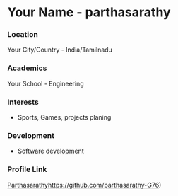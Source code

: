 # Your Name - parthasarathy

### Location

Your City/Country - India/Tamilnadu

### Academics

Your School - Engineering

### Interests

- Sports, Games, projects planing

### Development

- Software development

### Profile Link

[Parthasarathy](https://github.com/parthasarathy-G76)https://github.com/parthasarathy-G76)

